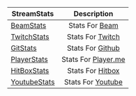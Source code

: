| StreamStats |Description   |
| ------------- |:-------------:|
| [BeamStats](http://streamstats.github.io/BeamStats/)      | Stats For [Beam](https://beam.pro) |
| [TwitchStats](http://streamstats.github.io/TwitchStats/)     |  Stats For [Twitch](http://www.twitch.tv/) |
| [GitStats](http://streamstats.github.io/GitStats/)      | Stats For [Github](https://github.com)  |
| [PlayerStats](#)     | Stats For [Player.me](https://player.me) |
| [HitBoxStats](#)     | Stats For [Hitbox](https://www.hitbox.tv) |
| [YoutubeStats](#)     | Stats For [Youtube](https://www.youtube.com) |



